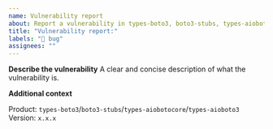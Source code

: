 ```yaml
---
name: Vulnerability report
about: Report a vulnerability in types-boto3, boto3-stubs, types-aiobotocore or types-aioboto3
title: "Vulnerability report:"
labels: "🐞 bug"
assignees: ""
---
```


**Describe the vulnerability**
A clear and concise description of what the vulnerability is.

**Additional context**

Product: `types-boto3`/`boto3-stubs`/`types-aiobotocore`/`types-aioboto3`
Version: `x.x.x`
